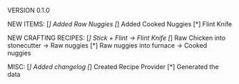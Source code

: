 VERSION 0.1.0

NEW ITEMS:
    [*] Added Raw Nuggies
    [*] Added Cooked Nuggies
    [*] Flint Knife

NEW CRAFTING RECIPES:
    [*] Stick + Flint -> Flint Knife
    [*] Raw Chicken into stonecutter -> Raw nuggies
    [*] Raw nuggies into furnace -> Cooked nuggies

MISC:
    [*] Added changelog
    [*] Created Recipe Provider
    [*] Generated the data